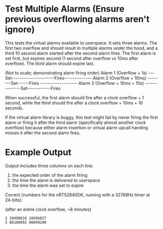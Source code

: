 # Test Multiple Alarms (Ensure previous overflowing alarms aren't ignore)

This tests the virtual alarms available to userspace. It sets three
alarms. The first two overflow and should result in multiple
alarms under the hood, and a third 10 second alarm started after the
second alarm fires. The first alarm is set first, but expires second
(1 second after overflow vs 10ms after overflow). The third alarm
should expire last.

(Not to scale; demonstrating alarm firing order)
Alarm 1 (Overflow + 1s) ---Set----------------------Fires--------------
Alarm 2 (Overflow + 10ms) --------Set------Fires -------------------
Alarm 3 (Overflow + 10ms + 10s) --------------Set------------Fires

When successful, the first alarm should fire after a clock overflow +
1 second, while the third should fire after a clock overflow + 10ms +
10 seconds.

If the virtual alarm library is buggy, this test might fail by never
firing the first alarm or firing it after the third alarm
(specifically almost another clock overflow) because either alarm
insertion or virtual alarm upcall handing misses it after the second
alarm fires.

# Example Output

Output includes three columns on each line:

1. the expected order of the alarm firing
2. the time the alarm is delivered to userspace
3. the time the alarm was set to expire

Correct (numbers for the nRT52840DK, running with a 32768Hz timer at
24-bits):

(after an entire clock overflow, ~8 minutes)

```
1 10498816 10496827
2 86100992 86099200
```
